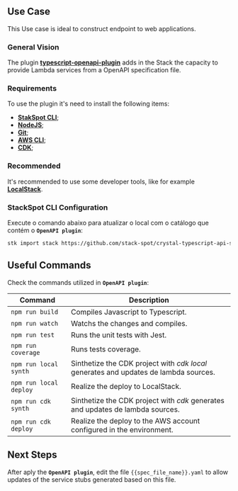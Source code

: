 ## **Use Case**
This Use case is ideal to construct endpoint to web applications.

### **General Vision**
The plugin [**typescript-openapi-plugin**](https://github.com/stack-spot/app-typescript-openapi-plugin) adds in the Stack the capacity to provide Lambda services from a OpenAPI specification file. 

### **Requirements**
To use the plugin it's need to install the following items:
- [**StakSpot CLI**](https://docs.stackspot.com/v3.0.0/os-cli/installation/);
- [**NodeJS**](https://nodejs.org/en/);
- [**Git**](https://git-scm.com/);
- [**AWS CLI**](https://docs.aws.amazon.com/cli/latest/userguide/cli-chap-getting-started.html);
- [**CDK**](https://docs.aws.amazon.com/cdk/v2/guide/getting_started.html);

### **Recommended**
It's recommended to use some developer tools, like for example [**LocalStack**](https://github.com/localstack/localstack). 

### **StackSpot CLI Configuration**
Execute o comando abaixo para atualizar o local com o catálogo que contém o **`OpenAPI plugin`**:
```bash
stk import stack https://github.com/stack-spot/crystal-typescript-api-stack
```

## **Useful Commands**
Check the commands utilized in **`OpenAPI plugin`**:  

Command | Description
--------- | ------
`npm run build` | Compiles Javascript to Typescript.
`npm run watch` | Watchs the changes and compiles.
`npm run test` | Runs the unit tests with Jest.
`npm run coverage` | Runs tests coverage.
`npm run local synth` | Sinthetize the CDK project with _cdk local_ generates and updates de lambda sources.
`npm run local deploy` | Realize the deploy to LocalStack.
`npm run cdk synth` | Sinthetize the CDK project with _cdk_ generates and updates de lambda sources.
`npm run cdk deploy` | Realize the deploy to the AWS account configured in the environment.

## **Next Steps**
After aply the **`OpenAPI plugin`**, edit the file `{{spec_file_name}}.yaml` to allow updates of the service stubs generated based on this file.
